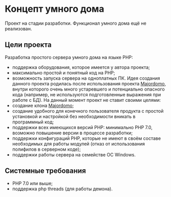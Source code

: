 # Концепт умного дома
Проект на стадии разработки. Функционал умного дома ещё не реализован.
## Цели проекта
Разработка простого сервера умного дома на языке PHP:
- поддержка оборудования, которое имеется у автора проекта;
- максимально простой и понятный код на PHP;
- возможность запуска сервера на одноплатных ПК.
Идея создания данного проекта родилась после использования проекта [Majordomo](https://github.com/sergejey/majordomo), внутри которого очень много устаревшего и потенциально опасного кода (например, не используются подготовленные выражения при работе с БД).
На данный момент проект не ставит своими целями:
- создание клона [Majordomo](https://github.com/sergejey/majordomo);
- создание удобного для конечного пользователя продукта с простой установкой и настройкой без необходимости вникать в программный код;
- поддержки всех имеющихся версий PHP: минимально PHP 7.0, возможно повышение версии в процессе разработки;
- поддержки конфигураций PHP, которые не имеют в своём составе необходимых для работы модулей (отказ от использования полифилов в серверном коде);
- поддержки работы сервера на семействе ОС Windows.
## Системные требования
- PHP 7.0 или выше;
- поддержка php threads (для работы демона).
